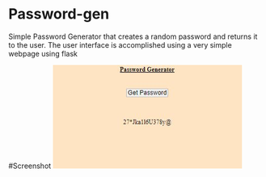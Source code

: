 # Password-gen
Simple Password Generator that creates a random password and returns it to the user. The user interface is accomplished using a very simple webpage using flask

#Screenshot
![](./screenshot.JPG)

